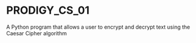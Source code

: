# PRODIGY_CS_01
A Python program that allows a user to encrypt and decrypt text using the Caesar Cipher algorithm
